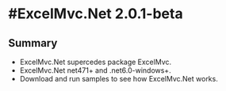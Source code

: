 #ExcelMvc.Net 2.0.1-beta
========================

## Summary

* ExcelMvc.Net supercedes package ExcelMvc.
* ExcelMvc.Net net471+ and .net6.0-windows+.
* Download and run samples to see how ExcelMvc.Net works.




